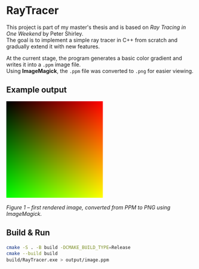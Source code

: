 # RayTracer

This project is part of my master's thesis and is based on *Ray Tracing in One Weekend* by Peter Shirley.  
The goal is to implement a simple ray tracer in C++ from scratch and gradually extend it with new features.

At the current stage, the program generates a basic color gradient and writes it into a `.ppm` image file.  
Using **ImageMagick**, the `.ppm` file was converted to `.png` for easier viewing.

## Example output
![Gradient test image](output/image.png)

*Figure 1 – first rendered image, converted from PPM to PNG using ImageMagick.*

## Build & Run

```bash
cmake -S . -B build -DCMAKE_BUILD_TYPE=Release
cmake --build build
build/RayTracer.exe > output/image.ppm

